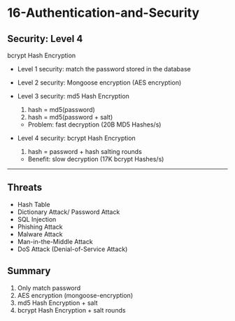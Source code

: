 # 16-Authentication-and-Security

Security: Level 4
-------------------------
bcrypt Hash Encryption


- Level 1 security: match the password stored in the database
- Level 2 security: Mongoose encryption (AES encryption)
- Level 3 security: md5 Hash Encryption

    1. hash = md5(password)
    2. hash = md5(password + salt)  
    * Problem: fast decryption (20B MD5 Hashes/s)

- Level 4 security: bcrypt Hash Encryption

    1. hash = password + hash salting rounds
    * Benefit: slow decryption (17K bcrypt Hashes/s)




---------------------------


Threats
---------------------------
* Hash Table
* Dictionary Attack/ Password Attack
* SQL Injection
* Phishing Attack
* Malware Attack
* Man-in-the-Middle Attack
* DoS Attack (Denial-of-Service Attack)



Summary
---------------------------
1. Only match password
2. AES encryption (mongoose-encryption)
3. md5 Hash Encryption + salt
4. bcrypt Hash Encryption + salt rounds


